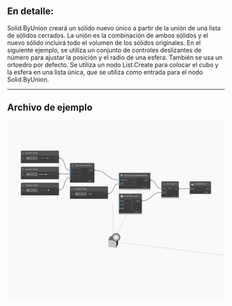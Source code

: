 ## En detalle:
Solid.ByUnion creará un sólido nuevo único a partir de la unión de una lista de sólidos cerrados. La unión es la combinación de ambos sólidos y el nuevo sólido incluirá todo el volumen de los sólidos originales. En el siguiente ejemplo, se utiliza un conjunto de controles deslizantes de número para ajustar la posición y el radio de una esfera. También se usa un ortoedro por defecto. Se utiliza un nodo List.Create para colocar el cubo y la esfera en una lista única, que se utiliza como entrada para el nodo Solid.ByUnion.
___
## Archivo de ejemplo

![ByUnion](./Autodesk.DesignScript.Geometry.Solid.ByUnion_img.jpg)

